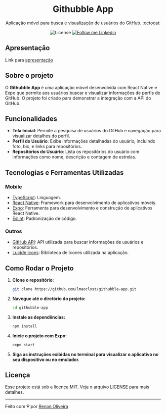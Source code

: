 <h1 align="center">
  Githubble App
</h1>

<p align="center">Aplicação móvel para busca e visualização de usuários do GitHub. :octocat:</p>

<p align="center">
  <img alt="License" src="https://img.shields.io/badge/license-MIT-191A1E">
  <a href="https://www.linkedin.com/in/renansmoliveira/">
    <img alt="Follow me Linkedin" src="https://img.shields.io/badge/Me%20siga-Linkedin-191A1E">
  </a>
</p>

## Apresentação

Link para [apresentação](https://www.canva.com/design/DAGScR9sgNI/gHqzjLDuZK9xFkBcEqUwFw/view)

## Sobre o projeto

O **Githubble App** é uma aplicação móvel desenvolvida com React Native e Expo que permite aos usuários buscar e visualizar informações de perfis do GitHub. O projeto foi criado para demonstrar a integração com a API do GitHub.

## Funcionalidades

- **Tela Inicial**: Permite a pesquisa de usuários do GitHub e navegação para visualizar detalhes do perfil.
- **Perfil do Usuário**: Exibe informações detalhadas do usuário, incluindo foto, bio, e links para repositórios.
- **Repositórios do Usuário**: Lista os repositórios do usuário com informações como nome, descrição e contagem de estrelas.

## Tecnologias e Ferramentas Utilizadas

### Mobile

- [TypeScript](https://www.typescriptlang.org/): Linguagem.
- [React Native](https://reactnative.dev/): Framework para desenvolvimento de aplicativos móveis.
- [Expo](https://expo.dev/): Ferramenta para desenvolvimento e construção de aplicativos React Native.
- [Eslint](https://eslint.org/): Padronização de código.

### Outros

- [GitHub API](https://docs.github.com/en/rest): API utilizada para buscar informações de usuários e repositórios.
- [Lucide Icons](https://lucide.dev/): Biblioteca de ícones utilizada na aplicação.

## Como Rodar o Projeto

1. **Clone o repositório:**

   ```bash
   git clone https://github.com/lmaoclost/githubble-app.git
   ```

2. **Navegue até o diretório do projeto:**

   ```bash
   cd githubble-app
   ```

3. **Instale as dependências:**

   ```bash
   npm install
   ```

4. **Inicie o projeto com Expo:**

   ```bash
   expo start
   ```

5. **Siga as instruções exibidas no terminal para visualizar o aplicativo no seu dispositivo ou no emulador.**

## Licença

Esse projeto está sob a licença MIT. Veja o arquivo [LICENSE](https://github.com/lmaoclost/githubble-app/blob/master/LICENSE) para mais detalhes.

---

Feito com :heartpulse: por [Renan Oliveira](https://github.com/lmaoclost)
